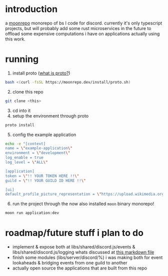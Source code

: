 # introduction

a [moonrepo](https://moonrepo.dev) monorepo of bs I code for discord. currently it's only typescript projects, but will probably add some rust microservices in the future to offload some expensive computations i have on applications actually using this work.

# running

1. install proto ([what is proto?](https://moonrepo.dev/docs/proto))

```bash
bash <(curl -fsSL https://moonrepo.dev/install/proto.sh)
```

2. clone this repo

```bash
git clone <this>
```

3. cd into it
4. setup the environment through proto

```bash
proto install
```

5. config the example application

```bash
echo -e "[context]
name = \"example-application\"
environment = \"development\"
log_enable = true
log_level = \"ALL\"

[application]
token = \"!! YOUR TOKEN HERE !!\"
guild = \"!! YOUR GUILD ID HERE !!\"

[ui]
default_profile_picture_representation = \"https://upload.wikimedia.org/wikipedia/commons/a/ac/Default_pfp.jpg\"" > ./apps/example-application/.env.development.toml
```

6. run the project through the now also installed `moon` binary monorepo!

```bash
moon run application:dev
```

# roadmap/future stuff i plan to do

- implement & expose both at libs/shared/discord.js/events & libs/shared/discord.js/logging whats discussed at [this markdown file](https://paste.rs/ta6CV)
- finish some modules (libs/server/discord/%) i was making both for event lookaheads & bridging events from one guild to another
- actually open source the applications that are built from this repo
